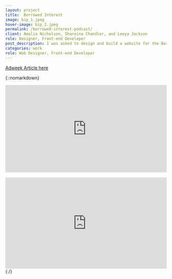 ```yaml
---
layout: project
title:  Borrowed Interest
image: bip_1.jpeg
hover-image: bip_2.jpeg
permalink: /borrowed-interest-podcast/
client: Amalia Nicholson, Shareina Chandler, and Leeya Jackson
role: Designer, Front-end Developer
post_description: I was asked to design and build a website for the Borrowed Interest Podcast. One of their goals was to talk about racial disparity in advertising. They were inspired by the pins on jackets and rage, and wanted something as far from minimal as possible with lots of color and interactivity. I worked closely with the BIP crew to create a bold design system and get this website live.
categories: work
role: Web Designer, Front-end Developer
---
```


[Adweek Article here](https://www.adweek.com/agencies/borrowed-interest-podcast-creates-safe-space-for-minority-women-in-advertising/)

{::nomarkdown}
<div style="padding:53.89% 0 0 0;position:relative;"><iframe src="https://player.vimeo.com/video/284844996?title=0&byline=0&portrait=0" style="position:absolute;top:0;left:0;width:100%;height:100%;" frameborder="0" webkitallowfullscreen mozallowfullscreen allowfullscreen></iframe></div><script src="https://player.vimeo.com/api/player.js"></script>
<br>
<div style="padding:56.25% 0 0 0;position:relative;"><iframe src="https://player.vimeo.com/video/299129287?autoplay=1&loop=1&title=0&byline=0&portrait=0" style="position:absolute;top:0;left:0;width:100%;height:100%;" frameborder="0" webkitallowfullscreen mozallowfullscreen allowfullscreen></iframe></div><script src="https://player.vimeo.com/api/player.js"></script>
{:/}
